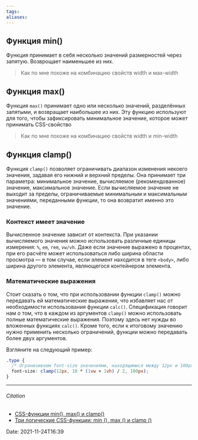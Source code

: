 ```yaml
---
tags: 
aliases: 
---
```

## Функция min()
Функция принимает в себя несколько значений размерностей через запятую. Возврощает наименьшее из них.
>Как по мне похоже на комбинацию свойств width и мах-width


## Функция max()
Функция `max()` принимает одно или несколько значений, разделённых запятыми, и возвращает наибольшее из них. Эту функцию используют для того, чтобы зафиксировать минимальное значение, которое может принимать CSS-свойство
>Как по мне похоже на комбинацию свойств width и min-width


## Функция clamp()
Функция `clamp()` позволяет ограничивать диапазон изменения некоего значения, задавая его нижний и верхний пределы. Она принимает три параметра: минимальное значение, вычисляемое (рекомендованное) значение, максимальное значение. Если вычисляемое значение не выходит за пределы, ограничиваемые минимальным и максимальным значениями, переданными функции, то она возвратит именно это значение.


### Контекст имеет значение
Вычисленное значение зависит от контекста. При указании вычисляемого значения можно использовать различные единицы измерения: `%`, `em`, `rem`, `vw/vh`. Даже если значение выражено в процентах, при его расчёте может использоваться либо ширина области просмотра — в том случае, если элемент находится в теге `<body>`, либо ширина другого элемента, являющегося контейнером элемента.

### Математические выражения
Стоит сказать о том, что при использовании функции `clamp()` можно передавать ей математические выражения, что избавляет нас от необходимости использования функции `calc()`. Спецификация говорит нам о том, что в каждом из аргументов `clamp()` можно использовать полные математические выражения. Поэтому здесь нет нужды во вложенных функциях `calc()`. Кроме того, если к итоговому значению нужно применить несколько ограничений, функции можно передавать более двух аргументов.  

  Взгляните на следующий пример:  

```css
.type {
  /* Ограничиваем font-size значениями, находящимися между 12px и 100px */
  font-size: clamp(12px, 10 * (1vw + 1vh) / 2, 100px);
}
```


---
###### Citation
- [CSS-функции min(), max() и clamp()](https://habr.com/ru/company/ruvds/blog/501634/)
- [Три логические CSS-функции: min (), max () и clamp ()](https://xhtml.ru/2020/css/min-max-clamp/)

Date: 2021-11-24T16:39
